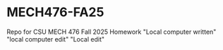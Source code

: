 # MECH476-FA25
Repo for CSU MECH 476 Fall 2025 Homework
"Local computer written" 
"local computer edit" 
"Local edit" 
